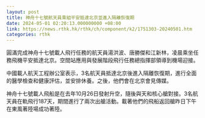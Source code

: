 ```yaml
---
layout: post
title: 神舟十七號航天員乘組平安抵達北京並進入隔離恢復期
date: 2024-05-01 02:20:13.000000000 +08:00
link: https://news.rthk.hk/rthk/ch/component/k2/1751303-20240501.htm
categories: rthk
---
```


圓滿完成神舟十七號載人飛行任務的航天員湯洪波、唐勝傑和江新林，凌晨乘坐任務飛機平安抵達北京。空間站應用與發展階段飛行任務總指揮部領導到機場迎接。

中國載人航天工程辦公室表示，3名航天員抵達北京後進入隔離恢復期，進行全面的醫學檢查和健康評估，並安排休養。之後，他們會在北京會見傳媒。

神舟十七號載人飛船是在去年10月26日發射升空，隨後與天和核心艙對接。3名航天員在軌飛行187天，期間進行了兩次出艙活動。載著他們的飛船返回艙昨日下午在東風著陸場成功著陸。
